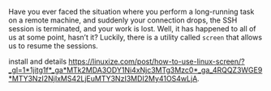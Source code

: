 Have you ever faced the situation where you perform a long-running task on a remote machine, and suddenly your connection drops, the SSH session is terminated, and your work is lost. Well, it has happened to all of us at some point, hasn’t it? Luckily, there is a utility called `screen` that allows us to resume the sessions.

install and details https://linuxize.com/post/how-to-use-linux-screen/?_gl=1*1jitg1f*_ga*MTk2MDA3ODY1Ni4xNjc3MTg3Mzc0*_ga_4RQQZ3WGE9*MTY3NzI2NjIxMS42LjEuMTY3NzI3MDI2My41OS4wLjA.